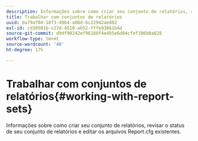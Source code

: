 ```yaml
---
description: Informações sobre como criar seu conjunto de relatórios, revisar o status de seu conjunto de relatórios e editar os arquivos Report.cfg existentes.
title: Trabalhar com conjuntos de relatórios
uuid: ba79af04-18f3-49b4-a08d-6c22942ae082
exl-id: cd30501b-c27d-4510-ab52-fffe93861b4d
source-git-commit: d9df90242ef96188f4e4b5e6d04cfef196b0a628
workflow-type: tm+mt
source-wordcount: '46'
ht-degree: 17%

---
```


# Trabalhar com conjuntos de relatórios{#working-with-report-sets}

Informações sobre como criar seu conjunto de relatórios, revisar o status de seu conjunto de relatórios e editar os arquivos Report.cfg existentes.
